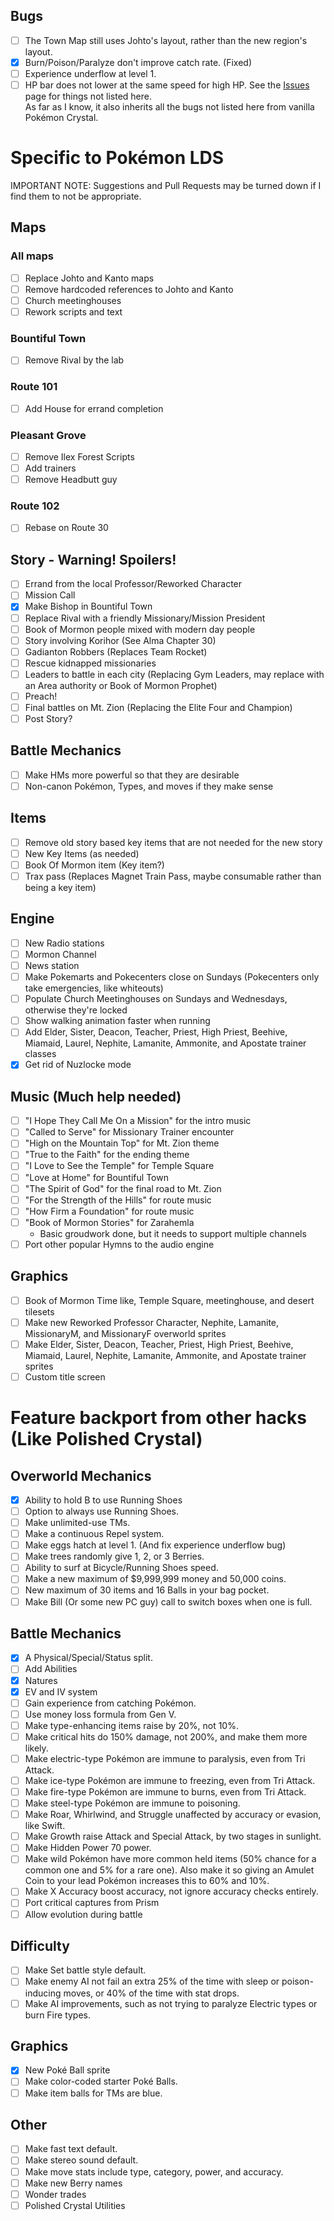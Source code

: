 ## Bugs

- [ ] The Town Map still uses Johto's layout, rather than the new region's layout.
- [x] Burn/Poison/Paralyze don't improve catch rate. (Fixed)
- [ ] Experience underflow at level 1.
- [ ] HP bar does not lower at the same speed for high HP.
See the [Issues](issues/) page for things not listed here.  
As far as I know, it also inherits all the bugs not listed here from vanilla Pokémon Crystal.

# Specific to Pokémon LDS

IMPORTANT NOTE: Suggestions and Pull Requests may be turned down if I find them to not be appropriate.

## Maps

### All maps

- [ ] Replace Johto and Kanto maps
- [ ] Remove hardcoded references to Johto and Kanto
- [ ] Church meetinghouses
- [ ] Rework scripts and text

### Bountiful Town

- [ ] Remove Rival by the lab

### Route 101

- [ ] Add House for errand completion

### Pleasant Grove

- [ ] Remove Ilex Forest Scripts
- [ ] Add trainers
- [ ] Remove Headbutt guy

### Route 102

- [ ] Rebase on Route 30

## Story - Warning! Spoilers!

- [ ] Errand from the local Professor/Reworked Character
- [ ] Mission Call
- [x] Make Bishop in Bountiful Town
- [ ] Replace Rival with a friendly Missionary/Mission President
- [ ] Book of Mormon people mixed with modern day people
- [ ] Story involving Korihor (See Alma Chapter 30)
- [ ] Gadianton Robbers (Replaces Team Rocket)
- [ ] Rescue kidnapped missionaries
- [ ] Leaders to battle in each city (Replacing Gym Leaders, may replace with an Area authority or Book of Mormon Prophet)
- [ ] Preach!
- [ ] Final battles on Mt. Zion (Replacing the Elite Four and Champion)
- [ ] Post Story?

## Battle Mechanics

- [ ] Make HMs more powerful so that they are desirable
- [ ] Non-canon Pokémon, Types, and moves if they make sense

## Items

- [ ] Remove old story based key items that are not needed for the new story
- [ ] New Key Items (as needed)
- [ ] Book Of Mormon item (Key item?)
- [ ] Trax pass (Replaces Magnet Train Pass, maybe consumable rather than being a key item)

## Engine

- [ ] New Radio stations
- [ ] Mormon Channel
- [ ] News station
- [ ] Make Pokemarts and Pokecenters close on Sundays (Pokecenters only take emergencies, like whiteouts)
- [ ] Populate Church Meetinghouses on Sundays and Wednesdays, otherwise they're locked
- [ ] Show walking animation faster when running
- [ ] Add Elder, Sister, Deacon, Teacher, Priest, High Priest, Beehive, Miamaid, Laurel, Nephite, Lamanite, Ammonite, and Apostate trainer classes
- [x] Get rid of Nuzlocke mode

## Music (Much help needed)

- [ ] "I Hope They Call Me On a Mission" for the intro music
- [ ] "Called to Serve" for Missionary Trainer encounter
- [ ] "High on the Mountain Top" for Mt. Zion theme
- [ ] "True to the Faith" for the ending theme
- [ ] "I Love to See the Temple" for Temple Square
- [ ] "Love at Home" for Bountiful Town
- [ ] "The Spirit of God" for the final road to Mt. Zion
- [ ] "For the Strength of the Hills" for route music
- [ ] "How Firm a Foundation" for route music
- [ ] "Book of Mormon Stories" for Zarahemla
    * Basic groudwork done, but it needs to support multiple channels
- [ ] Port other popular Hymns to the audio engine

## Graphics

- [ ] Book of Mormon Time like, Temple Square, meetinghouse, and desert tilesets
- [ ] Make new Reworked Professor Character, Nephite, Lamanite, MissionaryM, and MissionaryF overworld sprites
- [ ] Make Elder, Sister, Deacon, Teacher, Priest, High Priest, Beehive, Miamaid, Laurel, Nephite, Lamanite, Ammonite, and Apostate trainer sprites
- [ ] Custom title screen

# Feature backport from other hacks (Like Polished Crystal)

## Overworld Mechanics

- [x] Ability to hold B to use Running Shoes
- [ ] Option to always use Running Shoes.
- [ ] Make unlimited-use TMs.
- [ ] Make a continuous Repel system.
- [ ] Make eggs hatch at level 1. (And fix experience underflow bug)
- [ ] Make trees randomly give 1, 2, or 3 Berries.
- [ ] Ability to surf at Bicycle/Running Shoes speed.
- [ ] Make a new maximum of $9,999,999 money and 50,000 coins.
- [ ] New maximum of 30 items and 16 Balls in your bag pocket.
- [ ] Make Bill (Or some new PC guy) call to switch boxes when one is full.

## Battle Mechanics

- [x] A Physical/Special/Status split.
- [ ] Add Abilities
- [x] Natures
- [x] EV and IV system
- [ ] Gain experience from catching Pokémon.
- [ ] Use money loss formula from Gen V.
- [ ] Make type-enhancing items raise by 20%, not 10%.
- [ ] Make critical hits do 150% damage, not 200%, and make them more likely.
- [ ] Make electric-type Pokémon are immune to paralysis, even from Tri Attack.
- [ ] Make ice-type Pokémon are immune to freezing, even from Tri Attack.
- [ ] Make fire-type Pokémon are immune to burns, even from Tri Attack.
- [ ] Make steel-type Pokémon are immune to poisoning.
- [ ] Make Roar, Whirlwind, and Struggle unaffected by accuracy or evasion, like Swift.
- [ ] Make Growth raise Attack and Special Attack, by two stages in sunlight.
- [ ] Make Hidden Power 70 power.
- [ ] Make wild Pokémon have more common held items (50% chance for a common one and 5% for a rare one). Also make it so giving an Amulet Coin to your lead Pokémon increases this to 60% and 10%.
- [ ] Make X Accuracy boost accuracy, not ignore accuracy checks entirely.
- [ ] Port critical captures from Prism
- [ ] Allow evolution during battle

## Difficulty

- [ ] Make Set battle style default.
- [ ] Make enemy AI not fail an extra 25% of the time with sleep or poison-inducing moves, or 40% of the time with stat drops.
- [ ] Make AI improvements, such as not trying to paralyze Electric types or burn Fire types.

## Graphics

- [x] New Poké Ball sprite
- [ ] Make color-coded starter Poké Balls.
- [ ] Make item balls for TMs are blue.

## Other

- [ ] Make fast text default.
- [ ] Make stereo sound default.
- [ ] Make move stats include type, category, power, and accuracy.
- [ ] Make new Berry names
- [ ] Wonder trades
- [ ] Polished Crystal Utilities
